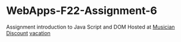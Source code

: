 # WebApps-F22-Assignment-6
Assignment introduction to Java Script and DOM
Hosted at
[Musician](https://44-563-web-apps-f22.github.io/44563-webapps-assignment-6-Pravali7777/musician.html)
[Discount]( https://44-563-web-apps-f22.github.io/44563-webapps-assignment-6-Pravali7777/discount.html)
[vacation]( https://44-563-web-apps-f22.github.io/44563-webapps-assignment-6-Pravali7777/vacation.html)